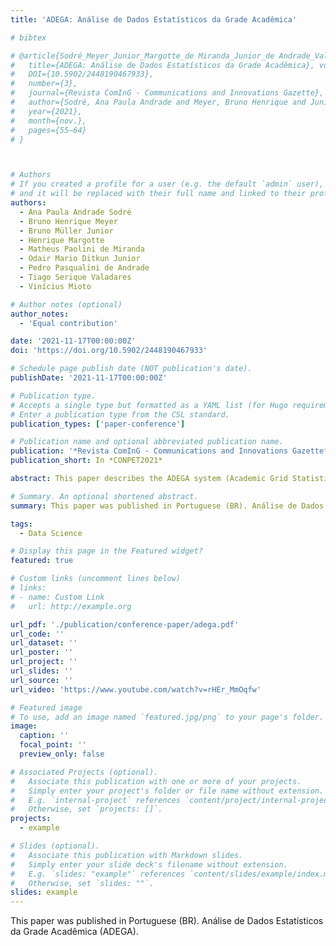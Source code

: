 ```yaml
---
title: 'ADEGA: Análise de Dados Estatísticos da Grade Acadêmica'

# bibtex

# @article{Sodré_Meyer_Junior_Margotte_de Miranda_Junior_de Andrade_Valadares_Mioto_2021, 
#   title={ADEGA: Análise de Dados Estatísticos da Grade Acadêmica}, volume={5}, url={https://periodicos.ufsm.br/coming/article/view/67933}, 
#   DOI={10.5902/2448190467933}, 
#   number={3}, 
#   journal={Revista ComInG - Communications and Innovations Gazette}, 
#   author={Sodré, Ana Paula Andrade and Meyer, Bruno Henrique and Junior, Bruno Müller and Margotte, Henrique and de Miranda, Matheus Paolini and Junior, Odair Mario Ditkun and de Andrade, Pedro Pasqualini and Valadares, Tiago Serique and Mioto, Vinicius}, 
#   year={2021}, 
#   month={nov.}, 
#   pages={55–64} 
# }



# Authors
# If you created a profile for a user (e.g. the default `admin` user), write the username (folder name) here
# and it will be replaced with their full name and linked to their profile.
authors:
  - Ana Paula Andrade Sodré
  - Bruno Henrique Meyer
  - Bruno Müller Junior
  - Henrique Margotte
  - Matheus Paolini de Miranda
  - Odair Mario Ditkun Junior
  - Pedro Pasqualini de Andrade
  - Tiago Serique Valadares
  - Vinícius Mioto

# Author notes (optional)
author_notes:
  - 'Equal contribution'

date: '2021-11-17T00:00:00Z'
doi: 'https://doi.org/10.5902/2448190467933'

# Schedule page publish date (NOT publication's date).
publishDate: '2021-11-17T00:00:00Z'

# Publication type.
# Accepts a single type but formatted as a YAML list (for Hugo requirements).
# Enter a publication type from the CSL standard.
publication_types: ['paper-conference']

# Publication name and optional abbreviated publication name.
publication: '*Revista ComInG - Communications and Innovations Gazette*'
publication_short: In *CONPET2021*

abstract: This paper describes the ADEGA system (Academic Grid Statistical Data Analysis). The academics management systems, applications used by educational institutions to monitor students academically, usually don’t provide greater functionality than a repository of student grades and attendance. Therefore, ADEGA aims to assist in the management of higher education institution’s course coordination, it uses the history of grades and attendance to provide data and graphics with relevant information that don’t usually are included in other systems, like a risk of academic retirement’s list, a comparative chart of failures by subjects, among others.

# Summary. An optional shortened abstract.
summary: This paper was published in Portuguese (BR). Análise de Dados Estatísticos da Grade Acadêmica (ADEGA).

tags:
  - Data Science

# Display this page in the Featured widget?
featured: true

# Custom links (uncomment lines below)
# links:
# - name: Custom Link
#   url: http://example.org

url_pdf: './publication/conference-paper/adega.pdf'
url_code: ''
url_dataset: ''
url_poster: ''
url_project: ''
url_slides: ''
url_source: ''
url_video: 'https://www.youtube.com/watch?v=rHEr_MmOqfw'

# Featured image
# To use, add an image named `featured.jpg/png` to your page's folder.
image:
  caption: ''
  focal_point: ''
  preview_only: false

# Associated Projects (optional).
#   Associate this publication with one or more of your projects.
#   Simply enter your project's folder or file name without extension.
#   E.g. `internal-project` references `content/project/internal-project/index.md`.
#   Otherwise, set `projects: []`.
projects:
  - example

# Slides (optional).
#   Associate this publication with Markdown slides.
#   Simply enter your slide deck's filename without extension.
#   E.g. `slides: "example"` references `content/slides/example/index.md`.
#   Otherwise, set `slides: ""`.
slides: example
---
```


This paper was published in Portuguese (BR). Análise de Dados Estatísticos da Grade Acadêmica (ADEGA).